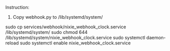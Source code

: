 Instruction: 
1. Copy webhook.py to /lib/systemd/system/

sudo cp services/webhook/nixie_webhook_clock.service /lib/systemd/system/
sudo chmod 644 /lib/systemd/system/nixie_webhook_clock.service
sudo systemctl daemon-reload
sudo systemctl enable nixie_webhook_clock.service